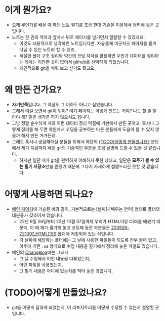 # 이게 뭔가요?

- 으레 무언가를 배울 때 하던 노트 필기를 조금 현대 기술을 이용해서 정리해 놓은 곳입니다.
- 노트는 한 권의 책이라 앞에서 뒤로 페이지를 넘기면서 열람할 수 있겠지요.
    - 이것도 내용적으로 생각하면 노트입니다만, 자유롭게 이곳저곳 페이지를 옮겨다닐 수 있는 노트라 할 수 있죠.
    - 적절한 폴더 구조 정리와 약간의 코딩 지식을 활용하면 무언가 데이터를 정리하는 데에는 이만한 곳이 없어서 github를 선택하게 되었습니다.
    - 개인적으로 git을 배워 보고 싶기도 했고요.

# 왜 만든 건가요?

- **자기만족**입니다. 그 이상도 그 이하도 아니고 싶었습니다.
- 그래서 여길 보면서 git이 뭐야? 여기 페이지는 어떻게 만드는 거야? 나도 할 줄 알아야 해? 같은 생각은 하지 않으셔도 됩니다.
- 그냥 정말 순수하게 저의 이런 데이터 정리 덕질에 기반해서 만든 곳이고, 혹시나 그렇게 정리를 해 두면 학원에서 코딩을 공부하는 다른 분들에게 도움이 될 수 있지 않을까 해서 만든 거거든요.
- 그래도 혹시나 궁금해하실 분들을 위해서 하단의 [(TODO)어떻게 만들었나요?](./.#(TODO)어떻게-만들었나요) 문단에서 제가 지금까지 배운 git의 기술적인 부분을 조금 설명해 드릴 수 있을 것 같습니다.
    - 하지만 일단 제가 git을 완벽하게 이해하지 못한 상태고, 일단은 **모두가 볼 수 있는 필기 저장소**만을 원했기 때문에 그다지 자세하게 설명드리진 못할 것 같습니다.

# 어떻게 사용하면 되나요?

- [메인 페이지](/README.md)에 기술된 바와 같이, 기본적으로는 [날짜]-[배우는 언어] 형태로 폴더의 대분류가 갖추어져 있습니다.
    - 22년 9월 26일부터 22년 10월 07일까지 우리가 HTML이랑 CSS를 배웠기 때문에, 이 때 제가 필기해 놓고 코딩해 놓은 부분들은 [220926-221007_HTMLCSS](/220926-221007_HTMLCSS/) 폴더에 저장되어 있는 식입니다.
    - 각 날짜에 해당하는 폴더에는 그 날에 사용한 파일들이 되도록 전부 들어 있고, 이후에 가면 `.md` 형식으로 수업 내용을 필기해서 정리해 놓은 파일도 있습니다.
- 메인의 [Changelog](/README.md#changelog)에는 그래서
    - 그 날 수업에서 어떤 내용을 다루었는지,
    - 어떤 파일을 사용했는지,
    - 그 필기 내용은 어디에 있는지를 적어 놓은 것입니다.

# (TODO)어떻게 만들었나요?

- git을 어떻게 접하게 되었는지, 이 리포지토리를 어떻게 수정할 수 있는지 설명할 곳입니다.